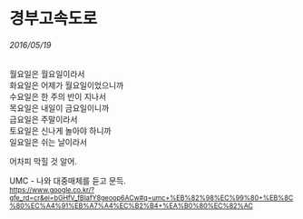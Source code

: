 경부고속도로
============

###### 2016/05/19

월요일은 월요일이라서  
화요일은 어제가 월요일이었으니까  
수요일은 한 주의 반이 지나서  
목요일은 내일이 금요일이니까  
금요일은 주말이라서  
토요일은 신나게 놀아야 하니까  
일요일은 쉬는 날이라서

어차피 막힐 것 알어.

UMC - 나와 대중매체를 듣고 문득.  
<small>https://www.google.co.kr/?gfe_rd=cr&ei=bGHfV_fBIafY8geoop6ACw#q=umc+%EB%82%98%EC%99%80+%EB%8C%80%EC%A4%91%EB%A7%A4%EC%B2%B4+%EA%B0%80%EC%82%AC</small>
